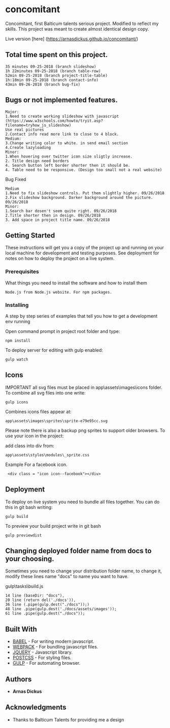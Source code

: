 # concomitant

Concomitant, first Balticum talents serious project. Modified to reflect my skills. 
This project was meant to create almost identical design copy.

Live version [here] (https://arnasdickus.github.io/concomitant/)

## Total time spent on this project.
```
35 minutes 09-25-2018 (branch slideshow)
1h 22minutes 09-25-2018 (branch table-row)
52min 09-25-2018 (branch project-title-table)
1h:18min 09-25-2018 (branch contact-info)
43min 09-26-2018 (branch bug-fix)
```
## Bugs or not implemented features.
```
Major:
1.Need to create working slideshow with javascript (https://www.w3schools.com/howto/tryit.asp?filename=tryhow_js_slideshow)
Use real pictures
2.Contact info read more link to close to 4 block.
Medium:
3.Change writing color to white. in send email section
4.Create lazyloading
Minor:
1.When hovering over twitter icon size sligtly increase. 
2. Title design need borders
4. Search button left border shorter then it should be.
4. Table need to be responsive. (Design too small not a real website)
```
Bug Fixed
```
Medium
1.Need to fix slideshow controls. Put them slightly higher. 09/26/2018
2.Fix slideshow background. Darker background around the picture. 09/26/2018
Minor:
1.Search bar dosen't seem quite right. 09/26/2018
2.Title shorter then in design. 09/26/2018
3. Add space in project title name. 09/26/2018

```
## Getting Started

These instructions will get you a copy of the project up and running on your local machine for development and testing purposes. See deployment for notes on how to deploy the project on a live system.

### Prerequisites

What things you need to install the software and how to install them

```
Node.js from Node.js website. For npm packages.
```

### Installing

A step by step series of examples that tell you how to get a development env running

Open command prompt in project root folder and type:

```
npm install
```
To deploy server for editing with gulp enabled:
```
gulp watch
```
## Icons

IMPORTANT all svg files must be placed in app\assets\images\icons folder.
To combine all svg files into one write:

```
gulp icons
```

Combines icons files appear at:

```
app\assets\images\sprites\sprite-e79e95cc.svg
```
Please note there is also a backup png sprites to support older browsers.
To use your icon in the project:

add class into div from:
```
app\assets\styles\modules\_sprite.css
```
Example For a facebook icon.
```
 <div class = "icon icon--facebook"></div>
```
## Deployment

To deploy on live system you need to bundle all files together. You can do this in git bash writing:

```
gulp build
```
To preview your build project write in git bash

```
gulp previewdist
```
## Changing deployed folder name from docs to your choosing.

Sometimes you need to change your distribution folder name, to change it,
modify these lines name "docs" to name you want to have.

gulp\tasks\build.js
```
14 line (baseDir: "docs"),
20 line (return del('./docs')),
36 line (.pipe(gulp.dest("./docs"));)
48 line .pipe(gulp.dest('./docs/assets/images'));
61 line .pipe(gulp.dest("./docs"));
```

## Built With

* [BABEL](https://github.com/babel/babel) - For writing modern javascript.
* [WEBPACK](https://github.com/webpack/webpack) - For bundling javascript files.
* [JQUERY](https://github.com/jquery/jquery) - Javascript library.
* [POSTCSS](https://github.com/postcss/postcss) - For styling files.
* [GULP](https://github.com/gulpjs/gulp) - For automating browser.

## Authors

* **Arnas Dickus**

## Acknowledgments

* Thanks to Balticum Talents for providing me a design
